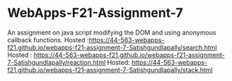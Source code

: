 # WebApps-F21-Assignment-7
An assignment on java script modifying the DOM and using anonymous callback functions.
Hosted :<https://44-563-webapps-f21.github.io/webapps-f21-assignment-7-Satishgundlapally/search.html>
Hosted : <https://44-563-webapps-f21.github.io/webapps-f21-assignment-7-Satishgundlapally/reaction.html>
Hosted: <https://44-563-webapps-f21.github.io/webapps-f21-assignment-7-Satishgundlapally/stack.html>

